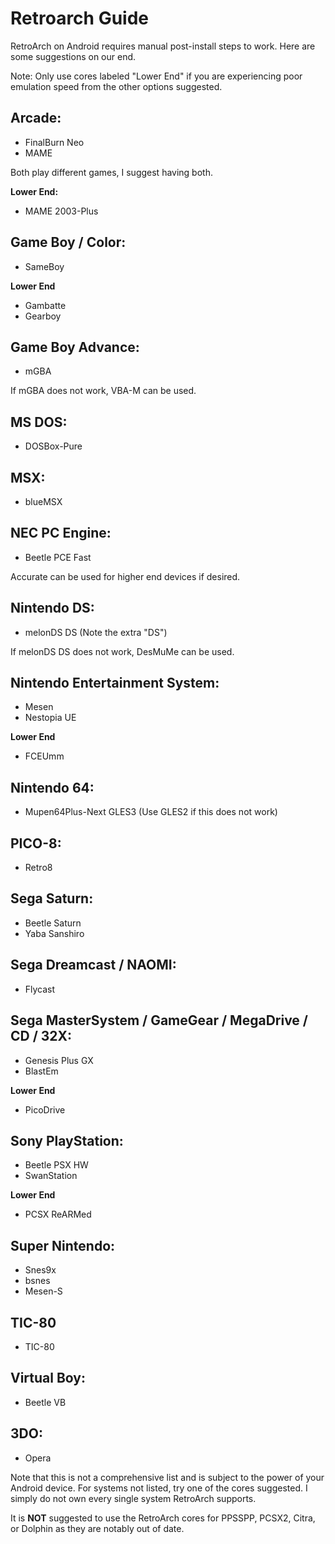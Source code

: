 # Retroarch Guide

RetroArch on Android requires manual post-install steps to work. Here are some suggestions on our end.

Note: Only use cores labeled "Lower End" if you are experiencing poor emulation speed from the other options suggested.

## Arcade:
- FinalBurn Neo 
- MAME 

Both play different games, I suggest having both.

**Lower End:**
- MAME 2003-Plus

## Game Boy / Color: 
- SameBoy

**Lower End**
- Gambatte
- Gearboy

## Game Boy Advance:
- mGBA

If mGBA does not work, VBA-M can be used.

## MS DOS:
- DOSBox-Pure

## MSX:
- blueMSX

## NEC PC Engine:
- Beetle PCE Fast

Accurate can be used for higher end devices if desired.

## Nintendo DS: 
- melonDS DS (Note the extra "DS")

If melonDS DS does not work, DesMuMe can be used.

## Nintendo Entertainment System: 
- Mesen 
- Nestopia UE

**Lower End**
- FCEUmm

## Nintendo 64:
- Mupen64Plus-Next GLES3 (Use GLES2 if this does not work)

## PICO-8:
- Retro8

## Sega Saturn: 
- Beetle Saturn
- Yaba Sanshiro

## Sega Dreamcast / NAOMI: 
- Flycast

## Sega MasterSystem / GameGear / MegaDrive / CD / 32X: 
- Genesis Plus GX
- BlastEm

**Lower End**
- PicoDrive

## Sony PlayStation: 
- Beetle PSX HW
- SwanStation

**Lower End**
- PCSX ReARMed

## Super Nintendo: 
- Snes9x
- bsnes
- Mesen-S

## TIC-80
- TIC-80

## Virtual Boy: 
- Beetle VB

## 3DO: 
- Opera

Note that this is not a comprehensive list and is subject to the power of your Android device. For systems not listed, try one of the cores suggested. I simply do not own every single system RetroArch supports.

It is **NOT** suggested to use the RetroArch cores for PPSSPP, PCSX2, Citra, or Dolphin as they are notably out of date.